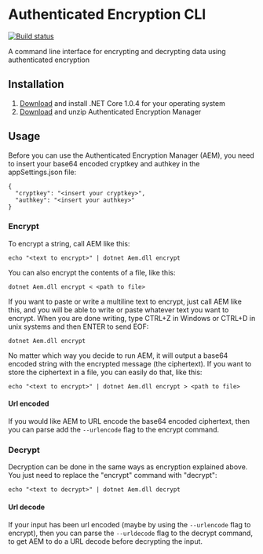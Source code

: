 # Authenticated Encryption CLI

[![Build status](https://ci.appveyor.com/api/projects/status/q2emwvyftx922oxh?svg=true)](https://ci.appveyor.com/project/TrustpilotAppVeyor/authenticated-encryption-cli)

A command line interface for encrypting and decrypting data using authenticated encryption

## Installation

1. [Download](https://github.com/dotnet/core/blob/master/release-notes/download-archives/1.0.4-download.md) and install .NET Core 1.0.4 for your operating system
2. [Download](https://github.com/trustpilot/authenticated-encryption-cli/releases) and unzip Authenticated Encryption Manager

## Usage

Before you can use the Authenticated Encryption Manager (AEM), you need to insert your base64 encoded cryptkey and authkey in the appSettings.json file:

```
{
  "cryptkey": "<insert your cryptkey>",
  "authkey": "<insert your authkey>"
}
```

### Encrypt

To encrypt a string, call AEM like this:

```
echo "<text to encrypt>" | dotnet Aem.dll encrypt
```

You can also encrypt the contents of a file, like this:

```
dotnet Aem.dll encrypt < <path to file>
```

If you want to paste or write a multiline text to encrypt, just call AEM like this, and you will be able to write or paste whatever text you want to encrypt. When you are done writing, type CTRL+Z in Windows or CTRL+D in unix systems and then ENTER to send EOF:

```
dotnet Aem.dll encrypt
```

No matter which way you decide to run AEM, it will output a base64 encoded string with the encrypted message (the ciphertext). If you want to store the ciphertext in a file, you can easily do that, like this:

```
echo "<text to encrypt>" | dotnet Aem.dll encrypt > <path to file>
```

#### Url encoded

If you would like AEM to URL encode the base64 encoded ciphertext, then you can parse add the `--urlencode` flag to the encrypt command.

### Decrypt

Decryption can be done in the same ways as encryption explained above. You just need to replace the "encrypt" command with "decrypt":

```
echo "<text to decrypt>" | dotnet Aem.dll decrypt
```

#### Url decode

If your input has been url encoded (maybe by using the `--urlencode` flag to encrypt), then you can parse the `--urldecode` flag to the decrypt command, to get AEM to do a URL decode before decrypting the input.
